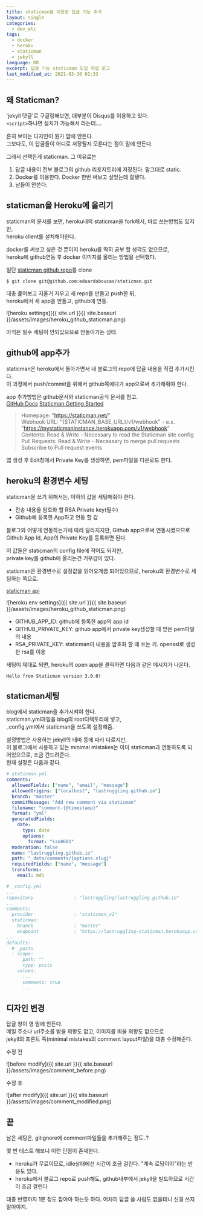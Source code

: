 ```yaml
---
title: staticman을 이용한 답글 기능 추가
layout: single
categories:
  - dev_etc
tags:
  - docker
  - heroku
  - staticman
  - jekyll
language: KR
excerpt: 답글 기능 staticman 도입 작업 로그
last_modified_at: 2021-03-30 01:33
---
```


## 왜 Staticman?

'jekyll 댓글'로 구글링해보면, 대부분이 Disqus를 이용하고 있다.  
`<script>`하나면 설치가 가능해서 라는데....

흔히 보이는 디자인이 뭔가 맘에 안든다.  
그보다도, 이 답글들이 어디로 저장될지 모른다는 점이 맘에 안든다.

그래서 선택한게 staticman. 그 이유로는
1. 답글 내용이 전부 블로그의 github 리포지토리에 저장된다. 말그대로 static.
2. Docker를 이용한다. Docker 한번 써보고 싶었는데 잘됐다.
3. 남들이 안쓴다.


## staticman을 Heroku에 올리기
staticman의 문서를 보면, heroku내의 staticman을 fork해서, 바로 쓰는방법도 있지만,  
heroku client를 설치해야한다.

docker를 써보고 싶은 것 뿐이지 heroku를 딱히 공부 할 생각도 없으므로,  
heroku에 github연동 후 docker 이미지를 올리는 방법을 선택했다.

일단 [staticman github repo](https://github.com/eduardoboucas/staticman)를 clone
```
$ git clone git@github.com:eduardoboucas/staticman.git
```
대충 훑어보고 지울거 지우고 새 repo를 만들고 push한 뒤,  
heroku에서 새 app을 만들고, github에 연동.

![heroku settings]({{ site.url }}{{ site.baseurl }}/assets/images/heroku_github_staticman.png)

아직은 필수 세팅이 안되있으므로 안돌아가는 상태.


## github에 app추가
staticman은 heroku에서 돌아가면서 내 블로그의 repo에 답글 내용을 직접 추가시킨다.  
이 과정에서 push/commit을 위해서 github쪽에다가 app으로써 추가해줘야 한다.

app 추가방법은 github문서와 staticman공식 문서를 참고.  
[GitHub Docs](https://docs.github.com/en/developers/apps/creating-a-github-app)
[Staticman Getting Started](https://staticman.net/docs/getting-started.html)

> Homepage: "https://staticman.net/"  
> Webhook URL: "{STATICMAN_BASE_URL}/v1/webhook" - e.x. "https://mystaticmaninstance.herokuapp.com/v1/webhook"  
> Contents: Read & Write - Necessary to read the Staticman site config  
> Pull Requests: Read & Write - Necessary to merge pull requests  
> Subscribe to Pull request events  

앱 생성 후 Edit창에서 Private Key를 생성하면, pem파일을 다운로드 한다.


## heroku의 환경변수 세팅
staticman을 쓰기 위해서는, 이하의 값을 세팅해줘야 한다.
* 전송 내용을 암호화 할 RSA Private key(필수)
* Github에 등록한 App하고 연동 할 값

블로그와 어떻게 연동하는가에 따라 달라지지만, Github app으로써 연동시켰으므로  
Github App Id, App의 Private Key를 등록하면 된다.

이 값들은 staticman의 config file에 적어도 되지만,  
private key를 github에 올리는건 거부감이 있다.

staticman은 환경변수로 설정값을 읽어오게끔 되어있으므로, heroku의 환경변수로 세팅하는 쪽으로.

[staticman api](https://staticman.net/docs/api)

![heroku env settings]({{ site.url }}{{ site.baseurl }}/assets/images/heroku_github_staticman.png)

* GITHUB_APP_ID: github에 등록한 app의 app id
* GITHUB_PRIVATE_KEY: github app에서 private key생성할 때 받은 pem파일의 내용
* RSA_PRIVATE_KEY: staticman이 내용을 암호화 할 때 쓰는 키. openssl로 생성한 rsa를 이용

세팅이 제대로 되면, heroku의 open app을 클릭하면 다음과 같은 메시지가 나온다.
```
Hello from Staticman version 3.0.0!
```


## staticman세팅
blog에서 staticman을 추가시켜야 한다.  
staticman.yml파일을 blog의 root디렉토리에 넣고,  
_config.yml에서 staticman을 쓰도록 설정해줌.  

설정방법은 사용하는 jekyll의 테마 등에 따라 다르지만,  
이 블로그에서 사용하고 있는 minimal mistakes는 이미 staticman과 연동하도록 되어있으므로, 조금 건드려준다.  
현재 설정은 다음과 같다.

```yml
# staticman.yml
comments:
  allowedFields: ["name", "email", "message"]
  allowedOrigins: ["localhost", "lastruggling.github.io"]
  branch: "master"
  commitMessage: "Add new comment via staticman"
  filename: "comment-{@timestamp}"
  format: "yml"
  generatedFields:
    date:
      type: date
      options:
        format: "iso8601"
  moderation: false
  name: "lastruggling.github.io"
  path: "_data/comments/{options.slug}"
  requiredFields: ["name", "message"]
  transforms:
    email: md5

# _config.yml
...
repository               : "lastruggling/lastruggling.github.io"
...
comments:
  provider               : "staticman_v2"
  staticman:
    branch               : "master"
    endpoint             : "https://lastruggling-staticman.herokuapp.com/v3/entry/github/"
...
defaults:
  # _posts
  - scope:
      path: ""
      type: posts
    values:
      ...
      comments: true
      ...
```


## 디자인 변경
답글 창이 영 맘에 안든다.  
메일 주소나 url주소를 받을 의향도 없고, 이미지를 띄울 의향도 없으므로  
jekyll의 프론트 쪽(minimal mistakes의 comment layout파일)을 대충 수정해준다.

수정 전

![before modify]({{ site.url }}{{ site.baseurl }}/assets/images/comment_before.png)

수정 후

![after modify]({{ site.url }}{{ site.baseurl }}/assets/images/comment_modified.png)

## 끝
남은 세팅은, gitignore에 comment파일들을 추가해주는 정도..?

몇 번 테스트 해보니 이런 단점이 존재한다.
* heroku가 무료이므로, idle상태에선 시간이 조금 걸린다. "계속 로딩이야"라는 반응도 있다.
* heroku에서 블로그 repo로 push해도, github내부에서 jekyll을 빌드하므로 시간이 조금 걸린다

대충 반영까지 1분 정도 잡야아 하는듯 하다.
어차피 답글 쓸 사람도 없을테니 신경 쓰지 말아야지.
